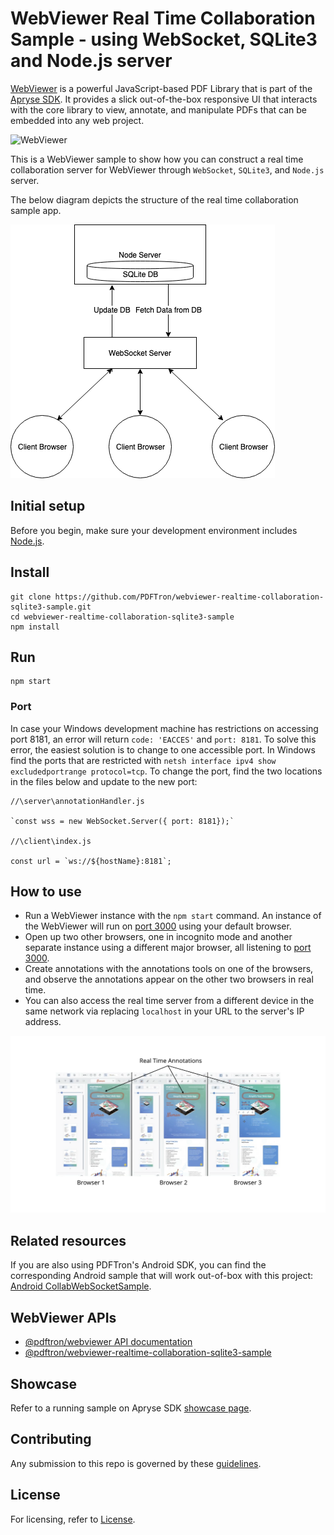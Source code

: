 # WebViewer Real Time Collaboration Sample - using WebSocket, SQLite3 and Node.js server

[WebViewer](https://docs.apryse.com/documentation/web/) is a powerful JavaScript-based PDF Library that is part of the [Apryse SDK](https://www.pdftron.com). It provides a slick out-of-the-box responsive UI that interacts with the core library to view, annotate, and manipulate PDFs that can be embedded into any web project.


![WebViewer](https://www.pdftron.com/downloads/pl/webviewer-ui.png)

This is a WebViewer sample to show how you can construct a real time collaboration server for WebViewer through `WebSocket`, `SQLite3`, and `Node.js` server.

The below diagram depicts the structure of the real time collaboration sample app. 

![Structure](/real-time-structure.png "Structure")


## Initial setup

Before you begin, make sure your development environment includes [Node.js](https://nodejs.org/en/).

## Install

```
git clone https://github.com/PDFTron/webviewer-realtime-collaboration-sqlite3-sample.git
cd webviewer-realtime-collaboration-sqlite3-sample
npm install
```

## Run

```
npm start
```

### Port

 In case your Windows development machine has restrictions on accessing port 8181, an error will return `code: 'EACCES'` and `port: 8181`. To solve this error, the easiest solution is to change to one accessible port. In Windows find the ports that are restricted with `netsh interface ipv4 show excludedportrange protocol=tcp`. To change the port, find the two locations in the files below and update to the new port:

```
//\server\annotationHandler.js

`const wss = new WebSocket.Server({ port: 8181});`

//\client\index.js

const url = `ws://${hostName}:8181`;
```


## How to use

- Run a WebViewer instance with the `npm start` command. An instance of the WebViewer will run on [port 3000](http://localhost:3000/index.html) using your default browser.
- Open up two other browsers, one in incognito mode and another separate instance using a different major browser, all listening to [port 3000](http://localhost:3000/index.html). 
- Create annotations with the annotations tools on one of the browsers, and observe the annotations appear on the other two browsers in real time.
- You can also access the real time server from a different device in the same network via replacing `localhost` in your URL to the server's IP address.


![Real time annotations collaboration](real-time-annotations.svg "Real time annotations collaboration")


## Related resources

If you are also using PDFTron's Android SDK, you can find the corresponding Android sample that will work out-of-box with this project: [Android CollabWebSocketSample](https://github.com/PDFTron/pdftron-android-samples/tree/master/CollabWebSocketSample).

## WebViewer APIs

* [@pdftron/webviewer API documentation](https://docs.apryse.com/api/web/global.html#WebViewer__anchor)
* [@pdftron/webviewer-realtime-collaboration-sqlite3-sample](https://github.com/ApryseSDK/webviewer-realtime-collaboration-sqlite3-sample)

## Showcase

Refer to a running sample on Apryse SDK [showcase page](https://showcase.apryse.com/).

## Contributing

Any submission to this repo is governed by these [guidelines](/CONTRIBUTING.md).


## License

For licensing, refer to [License](LICENSE).

